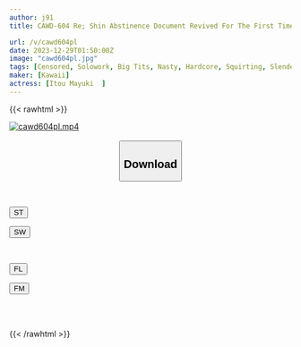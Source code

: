 ```yaml
---
author: j91
title: CAWD-604 Re; Shin Abstinence Document Revived For The First Time In 4 Years It's Been 6 Years Since I Became An AV Actress The Most Crazy SEX I've Ever Had In My Life Mayuki Ito

url: /v/cawd604pl
date: 2023-12-29T01:50:00Z
image: "cawd604pl.jpg"
tags: [Censored, Solowork, Big Tits, Nasty, Hardcore, Squirting, Slender, Acme · Orgasm	]
maker: [Kawaii]
actress: [Itou Mayuki  ]
---
```



{{< rawhtml >}}

<div class="video" data-videoid="DoDZ8MxjVwIkrW4">
    <a href="javascript:;">
        <img src="/v/cawd604pl/cawd604pl.jpg" width="WIDTH" height="HEIGHT" alt="cawd604pl.mp4" loading="lazy">
    </a>
</div>

<script type="text/javascript" src="https://j91.asia/asset/on-demand-st.js"></script>

<br>
  <link rel="stylesheet" href="https://j91.asia/asset/bs5.css">
  
  <center>
  <button class="btn btn-primary" type="button" data-bs-toggle="collapse" data-bs-target=".multi-collapse" aria-expanded="false" aria-controls="multiCollapseExample1 multiCollapseExample2"><h2>Download</h2></button></center>
</p>
<div class="row">
  <div class="col">
    <div class="collapse multi-collapse" id="multiCollapseExample1">
      <div class="card card-body">
	      	      <br>
<div class="buttons">  
<p><a href="https://streamtape.to/v/DoDZ8MxjVwIkrW4" target="_blank"><button class="btn-hover color-3"><i class="fa fa-download"></i> ST</button></a></p>
<p><a href="https://flaswish.com/h35rjeukej5q" target="_blank"><button class="btn-hover color-2"><i class="fa fa-download"></i> SW</button></a></p></div>
    </div>
  </div>
</div>
  <div class="col">
    <div class="collapse multi-collapse" id="multiCollapseExample2">
      <div class="card card-body">
	      <br>
<div class="buttons">
<p><a href="javascript:;" target="_blank"><button class="btn-hover color-9"><i class="fa fa-download"></i> FL</button></a></p>
<p><a href="javascript:;" target="_blank"><button class="btn-hover color-8"><i class="fa fa-download"></i> FM</button></a></p></div>
<br><br>
      </div>
    </div>
  </div>
</div>

{{< /rawhtml >}}